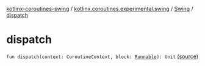 [kotlinx-coroutines-swing](../../index.md) / [kotlinx.coroutines.experimental.swing](../index.md) / [Swing](index.md) / [dispatch](.)

# dispatch

`fun dispatch(context: CoroutineContext, block: `[`Runnable`](http://docs.oracle.com/javase/6/docs/api/java/lang/Runnable.html)`): Unit` [(source)](http://github.com/kotlin/kotlinx.coroutines/tree/master/kotlinx-coroutines-swing/src/main/kotlin/kotlinx/coroutines/experimental/swing/Swing.kt#L34)